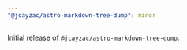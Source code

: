 ```yaml
---
"@jcayzac/astro-markdown-tree-dump": minor
---
```


Initial release of `@jcayzac/astro-markdown-tree-dump`.
